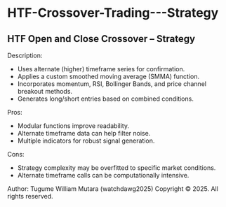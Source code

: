 # HTF-Crossover-Trading---Strategy

HTF Open and Close Crossover – Strategy
-----------------------------------------
Description:
- Uses alternate (higher) timeframe series for confirmation.
- Applies a custom smoothed moving average (SMMA) function.
- Incorporates momentum, RSI, Bollinger Bands, and price channel breakout methods.
- Generates long/short entries based on combined conditions.

Pros:
- Modular functions improve readability.
- Alternate timeframe data can help filter noise.
- Multiple indicators for robust signal generation.

Cons:
- Strategy complexity may be overfitted to specific market conditions.
- Alternate timeframe calls can be computationally intensive.
    
Author: Tugume William Mutara (watchdawg2025)
Copyright © 2025. All rights reserved.
